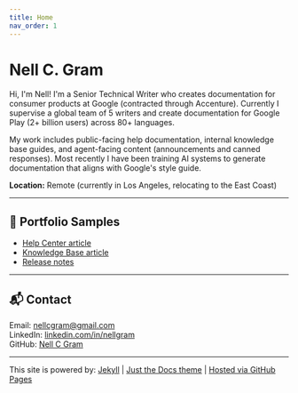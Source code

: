 ```yaml
---
title: Home
nav_order: 1
---
```


# Nell C. Gram

<p>Hi, I'm Nell! I'm a Senior Technical Writer who creates documentation for consumer products at Google (contracted through Accenture). Currently I supervise a global team of 5 writers and create documentation for Google Play (2+ billion users) across 80+ languages.</p>
<p>My work includes public-facing help documentation, internal knowledge base guides, and agent-facing content (announcements and canned responses). Most recently I have been training AI systems to generate documentation that aligns with Google's style guide.</p>

<p><b>Location:</b> Remote (currently in Los Angeles, relocating to the East Coast)</p>

---
## 🧾 Portfolio Samples

<p>
 <ul>
  <li><a href="https://nellcgram.github.io/samples/help-article" target="_blank" rel="noopener noreferrer">Help Center article</a><br></li>
  <li><a href="https://nellcgram.github.io/samples/kb-article" target="_blank" rel="noopener noreferrer">Knowledge Base article</a><br></li>
  <li><a href="https://nellcgram.github.io/samples/release-notes" target="_blank" rel="noopener noreferrer">Release notes</a></li>
 </ul>
</p>

---
## 📬 Contact

<p>Email: <a href="mailto:nellcgram@gmail.com">nellcgram@gmail.com</a><br>
LinkedIn: <a href="https://www.linkedin.com/in/nellgram" target="_blank" rel="noopener noreferrer">linkedin.com/in/nellgram</a><br>
GitHub: <a href="https://github.com/nellcgram" target="_blank" rel="noopener noreferrer">Nell C Gram</a></p>

---

<p>This site is powered by:
<a href="https://jekyllrb.com/" target="_blank" rel="noopener noreferrer">Jekyll</a> | <a href="https://just-the-docs.github.io/just-the-docs" target="_blank" rel="noopener noreferrer">Just the Docs theme</a> | <a href="https://pages.github.com" target="_blank" rel="noopener noreferrer">Hosted via GitHub Pages</a></p>
